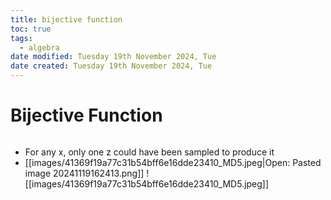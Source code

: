 ```yaml
---
title: bijective function
toc: true
tags:
  - algebra
date modified: Tuesday 19th November 2024, Tue
date created: Tuesday 19th November 2024, Tue
---
```


# Bijective Function
```toc
```
- For any x, only one z could have been sampled to produce it
- [[images/41369f19a77c31b54bff6e16dde23410_MD5.jpeg|Open: Pasted image 20241119162413.png]]
![[images/41369f19a77c31b54bff6e16dde23410_MD5.jpeg]]